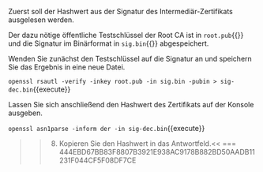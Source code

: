 Zuerst soll der Hashwert aus der Signatur des Intermediär-Zertifikats ausgelesen werden.

Der dazu nötige öffentliche Testschlüssel der Root CA ist in `root.pub`{{}} und die Signatur im Binärformat in `sig.bin`{{}} abgespeichert.

Wenden Sie zunächst den Testschlüssel auf die Signatur an und speichern Sie das Ergebnis in eine neue Datei.

`openssl rsautl -verify -inkey root.pub -in sig.bin -pubin > sig-dec.bin`{{execute}}

Lassen Sie sich anschließend den Hashwert des Zertifikats auf der Konsole ausgeben.

`openssl asn1parse -inform der -in sig-dec.bin`{{execute}}

>>8) Kopieren Sie den Hashwert in das Antwortfeld.<<
=== 444EBD67BB83F8807B3921E938AC9178B882BD50AADB11231F044CF5F08DF7CE
